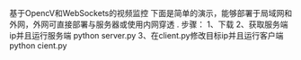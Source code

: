 
基于OpencV和WebSockets的视频监控
下面是简单的演示，能够部署于局域网和外网，外网可直接部署与服务器或使用内网穿透 .
步骤：
1、下载
2、获取服务端ip并且运行服务端 python server.py
3、在client.py修改目标ip并且运行客户端 python cient.py
